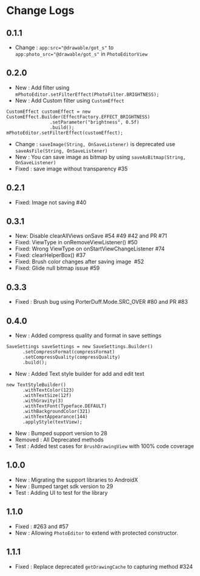 # Change Logs

## 0.1.1
- Change : `app:src="@drawable/got_s"` to `app:photo_src="@drawable/got_s"` in `PhotoEditorView`

## 0.2.0
- New : Add filter using `mPhotoEditor.setFilterEffect(PhotoFilter.BRIGHTNESS);`
- New : Add Custom filter using `CustomEffect`

```
CustomEffect customEffect = new CustomEffect.Builder(EffectFactory.EFFECT_BRIGHTNESS)
                .setParameter("brightness", 0.5f)
                .build();
mPhotoEditor.setFilterEffect(customEffect);
```
- Change : `saveImage(String, OnSaveListener)` is deprecated use `saveAsFile(String, OnSaveListener)`
- New : You can save image as bitmap by using `saveAsBitmap(String, OnSaveListener)`
- Fixed : save image without transparency #35

## 0.2.1
- Fixed: Image not saving #40

## 0.3.1
- New: Disable clearAllViews onSave #54 #49 #42 and PR #71
- Fixed: ViewType in onRemoveViewListener() #50
- Fixed: Wrong ViewType on onStartViewChangeListener #74
- Fixed: clearHelperBox() #37
- Fixed: Brush color changes after saving image  #52
- Fixed: Glide null bitmap issue #59

## 0.3.3
- Fixed : Brush bug using PorterDuff.Mode.SRC_OVER #80 and PR #83

## 0.4.0
- New : Added compress quality and format in save settings
```
SaveSettings saveSettings = new SaveSettings.Builder()
      .setCompressFormat(compressFormat)
      .setCompressQuality(compressQuality)
      .build();
```
- New : Added Text style builder for add and edit text
```
new TextStyleBuilder()
      .withTextColor(123)
      .withTextSize(12f)
      .withGravity(3)
      .withTextFont(Typeface.DEFAULT)
      .withBackgroundColor(321)
      .withTextAppearance(144)
      .applyStyle(textView);
```
- New : Bumped support version to 28
- Removed : All Deprecated methods
- Test : Added test cases for `BrushDrawingView` with 100% code coverage

## 1.0.0
- New : Migrating the support libraries to AndroidX
- New : Bumped target sdk version to 29
- Test : Adding UI to test for the library

## 1.1.0
- Fixed : #263 and #57
- New : Allowing `PhotoEditor` to extend with protected constructor.

## 1.1.1
- Fixed : Replace deprecated `getDrawingCache` to capturing method #324